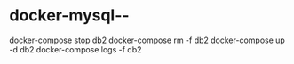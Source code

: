 # docker-mysql--




docker-compose stop db2
docker-compose rm -f db2
docker-compose up -d db2
docker-compose logs -f db2
